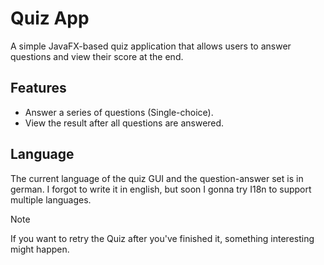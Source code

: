 # Quiz App

A simple JavaFX-based quiz application that allows users to answer questions and view their score at the end.

## Features
-  Answer a series of questions (Single-choice). 
-  View the result after all questions are answered.

## Language
The current language of the quiz GUI and the question-answer set is in german.
I forgot to write it in english, but soon I gonna try I18n to support multiple languages.

> [!NOTE]
> If you want to retry the Quiz after you've finished it, something interesting might happen.


